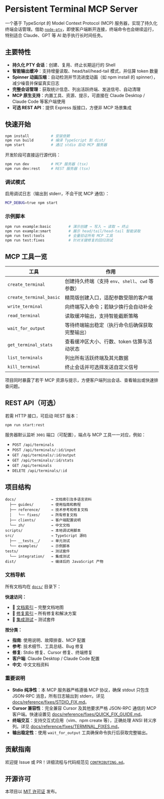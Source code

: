 # Persistent Terminal MCP Server

一个基于 TypeScript 的 Model Context Protocol (MCP) 服务器，实现了持久化终端会话管理。借助 [`node-pty`](https://github.com/microsoft/node-pty)，即使客户端断开连接，终端命令也会继续运行，特别适合 Claude、GPT 等 AI 助手执行长时间任务。

## 主要特性
- **持久化 PTY 会话**：创建、复用、终止长期运行的 Shell
- **智能输出缓冲**：支持增量读取、head/tail/head-tail 模式，并估算 token 数量
- **Spinner 动画压缩**：自动检测并节流进度动画（如 npm install 的 spinner），减少噪音并保留真实日志
- **完整会话管理**：获取统计信息、列出活跃终端、发送信号、自动清理
- **MCP 原生支持**：内置工具、资源、提示，可直接在 Claude Desktop / Claude Code 等客户端使用
- **可选 REST API**：提供 Express 版接口，方便非 MCP 场景集成

## 快速开始
```bash
npm install          # 安装依赖
npm run build        # 编译 TypeScript 到 dist/
npm start            # 通过 stdio 启动 MCP 服务器
```

开发阶段可直接运行源代码：
```bash
npm run dev          # MCP 服务器 (tsx)
npm run dev:rest     # REST 服务器 (tsx)
```

### 调试模式
启用调试日志（输出到 stderr，不会干扰 MCP 通信）：
```bash
MCP_DEBUG=true npm start
```

### 示例脚本
```bash
npm run example:basic        # 演示创建 → 写入 → 读取 → 终止
npm run example:smart        # 展示 head/tail/head-tail 智能读取
npm run test:tools           # 全量验证所有 MCP 工具
npm run test:fixes           # 针对关键修复的回归测试
```

## MCP 工具一览
| 工具 | 作用 |
|------|------|
| `create_terminal` | 创建持久终端（支持 `env`、`shell`、`cwd` 等参数） |
| `create_terminal_basic` | 精简版创建入口，适配参数受限的客户端 |
| `write_terminal` | 向终端写入命令；若缺少换行会自动补全 |
| `read_terminal` | 读取缓冲输出，支持智能截断策略 |
| `wait_for_output` | 等待终端输出稳定（执行命令后确保获取完整输出） |
| `get_terminal_stats` | 查看缓冲区大小、行数、token 估算与活动状态 |
| `list_terminals` | 列出所有活跃终端及其元数据 |
| `kill_terminal` | 终止会话并可选择发送自定义信号 |

项目同时暴露了若干 MCP 资源与提示，方便客户端列出会话、查看输出或快速排查问题。

## REST API（可选）
若需 HTTP 接口，可启动 REST 版本：
```bash
npm run start:rest
```
服务器默认监听 `3001` 端口（可配置），端点与 MCP 工具一一对应，例如：
- `POST /api/terminals`
- `POST /api/terminals/:id/input`
- `GET /api/terminals/:id/output`
- `GET /api/terminals/:id/stats`
- `GET /api/terminals`
- `DELETE /api/terminals/:id`

## 项目结构
```
docs/                → 文档索引及多语言资料
  ├── guides/        → 使用指南和教程
  ├── reference/     → 技术参考和修复文档
  │   └── fixes/     → 所有修复文档
  ├── clients/       → 客户端配置说明
  └── zh/            → 中文文档
scripts/             → 本地调试用脚本
src/                 → TypeScript 源码
  ├── __tests__/     → 单元测试
  └── examples/      → 示例脚本
tests/               → 测试套件
  └── integration/   → 集成测试
dist/                → 编译后的 JavaScript 产物
```

### 文档导航
所有文档均在 [`docs/`](docs/README.md) 目录下：

**快速访问：**
- 📖 [文档索引](docs/README.md) – 完整文档地图
- 🚨 [修复索引](docs/reference/fixes/README.md) – 所有修复和解决方案
- 🧪 [集成测试](tests/integration/README.md) – 测试套件

**按分类：**
- **指南**: 使用说明、故障排查、MCP 配置
- **参考**: 技术细节、工具总结、Bug 修复
- **修复**: Stdio 修复、Cursor 修复、终端修复
- **客户端**: Claude Desktop / Claude Code 配置
- **中文**: 中文文档资料

### 重要说明
- **Stdio 纯净性**：本 MCP 服务器严格遵循 MCP 协议，确保 stdout 只包含 JSON-RPC 消息，所有日志输出到 stderr。详见 [docs/reference/fixes/STDIO_FIX.md](docs/reference/fixes/STDIO_FIX.md)。
- **Cursor 兼容性**：完全兼容 Cursor 及其他要求严格 JSON-RPC 通信的 MCP 客户端。快速设置见 [docs/reference/fixes/QUICK_FIX_GUIDE.md](docs/reference/fixes/QUICK_FIX_GUIDE.md)。
- **终端交互**：支持交互式应用（vim、npm create 等），正确处理 ANSI 转义序列。详见 [docs/reference/fixes/TERMINAL_FIXES.md](docs/reference/fixes/TERMINAL_FIXES.md)。
- **输出稳定性**：使用 `wait_for_output` 工具确保命令执行后获取完整输出。

## 贡献指南
欢迎提 Issue 或 PR！详细流程与代码规范见 [`CONTRIBUTING.md`](CONTRIBUTING.md)。

## 开源许可
本项目以 [MIT 许可证](LICENSE) 发布。
